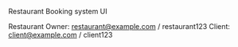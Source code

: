 Restaurant Booking system UI

Restaurant Owner: restaurant@example.com / restaurant123
Client: client@example.com / client123
